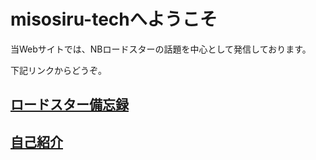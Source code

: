 
<!-- Google tag (gtag.js) -->
<script async src="https://www.googletagmanager.com/gtag/js?id=G-5Q4LDCVGQS"></script>
<script>
  window.dataLayer = window.dataLayer || [];
  function gtag(){dataLayer.push(arguments);}
  gtag('js', new Date());

  gtag('config', 'G-5Q4LDCVGQS');
</script>


# misosiru-techへようこそ

当Webサイトでは、NBロードスターの話題を中心として発信しております。

下記リンクからどうぞ。

## <a href="https://misosiru-tech.github.io/memo/mx5-manual">ロードスター備忘録</a>

## <a href="https://misosiru-tech.github.io/memo/self-intro">自己紹介</a>

